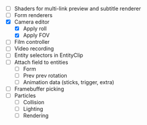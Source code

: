 - [ ] Shaders for multi-link preview and subtitle renderer
- [ ] Form renderers
- [x] Camera editor
  - [x] Apply roll
  - [x] Apply FOV
- [ ] Film controller
- [ ] Video recording
- [ ] Entity selectors in EntityClip
- [ ] Attach field to entities
  - [ ] Form
  - [ ] Prev prev rotation
  - [ ] Animation data (sticks, trigger, extra)
- [ ] Framebuffer picking
- [ ] Particles
  - [ ] Collision
  - [ ] Lighting
  - [ ] Rendering